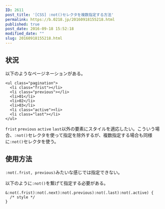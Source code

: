 ```yaml
---
ID: 2611
post_title: '[CSS] :not()セレクタを複数指定する方法'
permalink: https://b.0218.jp/20160918155218.html
published: true
post_date: 2016-09-18 15:52:18
modified_date: ""
slug: 20160918155218.html
---
```

<!--more-->
## 状況
以下のようなページネーションがある。
<pre class="language-html"><code>&lt;ul class="pagination"&gt;
  &lt;li class="frist"&gt;&lt;/li&gt;
  &lt;li class="previous"&gt;&lt;/li&gt;
  &lt;li&gt;01&lt;/li&gt;
  &lt;li&gt;02&lt;/li&gt;
  &lt;li&gt;03&lt;/li&gt;
  &lt;li class="active"&gt;&lt;li&gt;
  &lt;li class="last"&gt;&lt;/li&gt;
&lt;/ul&gt;</code></pre>

<code>frist</code> <code>previous</code> <code>active</code> <code>last</code>以外の要素にスタイルを適応したい。こういう場合、<code>:not()</code>セレクタを使って指定を除外するが、複数指定する場合も同様に<code>:not()</code>セレクタを使う。

## 使用方法
<code>:not(.frist, previous)</code>みたいな感じでは指定できない。

以下のように<code>:not()</code>を繋げて指定する必要がある。
<pre class="language-css"><code>&amp;:not(.frist):not(.next):not(.previous):not(.last):not(.active) {
  /* style */
}</code></pre>